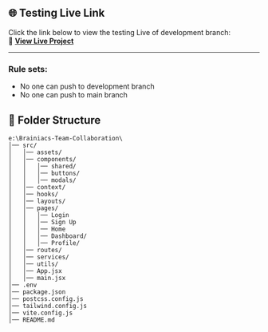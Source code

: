 ## 🌐 Testing Live Link

Click the link below to view the testing Live of development branch:  
🔗 **[View Live Project](https://brainiacs1.netlify.app)**

<hr>
<h3>Rule sets:</h3>
<ul>
      <li>No one can push to development branch</li>
      <li>No one can push to main branch</li>
</ul>

## 📁 Folder Structure

```
e:\Brainiacs-Team-Collaboration\             
│── src/
│   │── assets/       
│   │── components/
│   │   │── shared/   
│   │   │── buttons/
│   │   │── modals/
│   │── context/         
│   │── hooks/           
│   │── layouts/
│   │── pages/
│   │   │── Login
│   │   │── Sign Up
│   │   │── Home 
│   │   │── Dashboard/   
│   │   │── Profile/
│   │── routes/          
│   │── services/
│   │── utils/          
│   │── App.jsx          
│   │── main.jsx        
│── .env                 
│── package.json        
│── postcss.config.js    
│── tailwind.config.js  
│── vite.config.js       
│── README.md         
```
